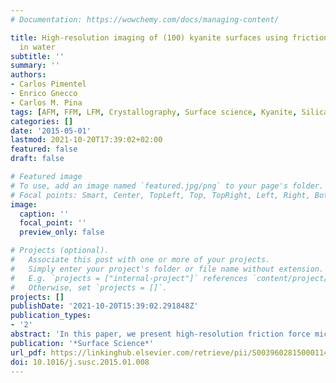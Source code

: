 ```yaml
---
# Documentation: https://wowchemy.com/docs/managing-content/

title: High-resolution imaging of (100) kyanite surfaces using friction force microscopy
  in water
subtitle: ''
summary: ''
authors:
- Carlos Pimentel
- Enrico Gnecco
- Carlos M. Pina
tags: [AFM, FFM, LFM, Crystallography, Surface science, Kyanite, Silicate minerals]
categories: []
date: '2015-05-01'
lastmod: 2021-10-20T17:39:02+02:00
featured: false
draft: false

# Featured image
# To use, add an image named `featured.jpg/png` to your page's folder.
# Focal points: Smart, Center, TopLeft, Top, TopRight, Left, Right, BottomLeft, Bottom, BottomRight.
image:
  caption: ''
  focal_point: ''
  preview_only: false

# Projects (optional).
#   Associate this post with one or more of your projects.
#   Simply enter your project's folder or file name without extension.
#   E.g. `projects = ["internal-project"]` references `content/project/deep-learning/index.md`.
#   Otherwise, set `projects = []`.
projects: []
publishDate: '2021-10-20T15:39:02.291848Z'
publication_types:
- '2'
abstract: 'In this paper, we present high-resolution friction force microscopy (FFM) images of the (100) face of kyanite (Al2SiO5) immersed in water. These images show an almost rectangular lattice presumably defined by the protruding oxygen of AlO6 polyhedra. Surface lattice parameters measured on two-dimensional fast Fourier transform (2D-FFT) plots of recorded high-resolution friction maps are in good agreement with lattice parameters calculated from the bulk mineral structure. Friction measurements performed along the [001] and [010] directions on the kyanite (100) face provide similar friction coefficients μ ≈ 0.10, even if the sequences of AlO6 polyhedra are different along the two crystallographic directions.'
publication: '*Surface Science*'
url_pdf: https://linkinghub.elsevier.com/retrieve/pii/S0039602815000114
doi: 10.1016/j.susc.2015.01.008
---
```

